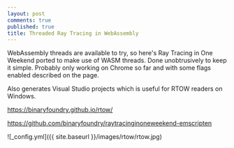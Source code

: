 ```yaml
---
layout: post
comments: true
published: true
title: Threaded Ray Tracing in WebAssembly
---
```


WebAssembly threads are available to try, so here's Ray Tracing in One Weekend ported to make use of WASM threads. Done unobtrusively to keep it simple. Probably only working on Chrome so far and with some flags enabled described on the page.

Also generates Visual Studio projects which is useful for RTOW readers on Windows.

<a href="https://binaryfoundry.github.io/rtow/">https://binaryfoundry.github.io/rtow/</a>

<a href="https://github.com/binaryfoundry/raytracinginoneweekend-emscripten">https://github.com/binaryfoundry/raytracinginoneweekend-emscripten</a>

![_config.yml]({{ site.baseurl }}/images/rtow/rtow.jpg)
